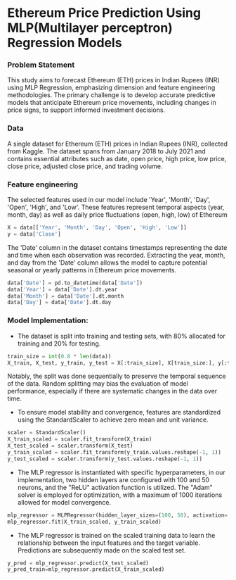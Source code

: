 
# Ethereum Price Prediction Using MLP(Multilayer perceptron) Regression Models



### Problem Statement

This study aims to forecast Ethereum (ETH) prices in Indian Rupees (INR) using MLP 
Regression, emphasizing dimension and feature engineering methodologies. The primary 
challenge is to develop accurate predictive models that anticipate Ethereum price movements, 
including changes in price signs, to support informed investment decisions.

### Data

A single dataset for Ethereum (ETH) prices in Indian Rupees (INR), 
collected from Kaggle. The dataset spans from January 2018 to July 2021 and contains essential 
attributes such as date, open price, high price, low price, close price, adjusted close price, and 
trading volume.

### Feature engineering

The selected features used in our model include 'Year', 'Month', 'Day', 'Open', 'High', and 'Low'. 
These features represent temporal aspects (year, month, day) as well as daily price fluctuations 
(open, high, low) of Ethereum

```python
X = data[['Year', 'Month', 'Day', 'Open', 'High', 'Low']]
y = data['Close']
```

The 'Date' column in the dataset contains timestamps representing the date and time when each 
observation was recorded. Extracting the year, month, and day from the 'Date' column allows 
the model to capture potential seasonal or yearly patterns in Ethereum price movements. 

```python
data['Date'] = pd.to_datetime(data['Date'])
data['Year'] = data['Date'].dt.year
data['Month'] = data['Date'].dt.month
data['Day'] = data['Date'].dt.day

```

### Model Implementation: 
- The dataset is split into training and testing sets, with 80% allocated for training and 20% for testing.
```python
train_size = int(0.8 * len(data))
X_train, X_test, y_train, y_test = X[:train_size], X[train_size:], y[:train_size], y[train_size:]

```
Notably, the split was done sequentially to preserve the temporal sequence of the data. Random splitting may bias the evaluation of model performance, especially if there are systematic changes in the data over time. 

- To ensure model stability and convergence, features are standardized using the StandardScaler to achieve zero mean and unit variance.
```python
scaler = StandardScaler()
X_train_scaled = scaler.fit_transform(X_train)
X_test_scaled = scaler.transform(X_test)
y_train_scaled = scaler.fit_transform(y_train.values.reshape(-1, 1))
y_test_scaled = scaler.transform(y_test.values.reshape(-1, 1))
```

- The MLP regressor is instantiated with specific hyperparameters, in our implementation, two hidden layers are configured with 100 and 50 neurons, and the "ReLU" activation function is utilized. The "Adam" solver is employed for optimization, with a maximum of 1000 iterations allowed for model convergence.
```python
mlp_regressor = MLPRegressor(hidden_layer_sizes=(100, 50), activation='relu', solver='adam', max_iter=1000, random_state=42)
mlp_regressor.fit(X_train_scaled, y_train_scaled)
```
- The MLP regressor is trained on the scaled training data to learn the relationship between the input features and the target variable. Predictions are subsequently made on the scaled test set.
```python
y_pred = mlp_regressor.predict(X_test_scaled)
y_pred_train=mlp_regressor.predict(X_train_scaled)
```
